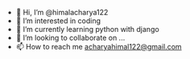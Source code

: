 - 👋 Hi, I’m @himalacharya122
- 👀 I’m interested in coding
- 🌱 I’m currently learning python with django
- 💞️ I’m looking to collaborate on ...
- 📫 How to reach me acharyahimal122@gmail.com

<!---
himalacharya122/himalacharya122 is a ✨ special ✨ repository because its `README.md` (this file) appears on your GitHub profile.
You can click the Preview link to take a look at your changes.
--->
